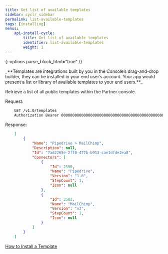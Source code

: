 ```yaml
---
title: Get list of available templates
sidebar: cyclr_sidebar
permalink: list-available-templates
tags: [installing]
menus:
    api-install-cycle:
        title: Get list of available templates
        identifier: list-available-templates
        weight: 1
---
```

{::options parse_block_html="true" /}
<section class="card">
_**Templates are integrations built by you in the Console’s drag-and-drop builder, they can be installed in your end user’s account. Your app would present a list or library of available templates to your end users.**_

Retrieve a list of all public templates within the Partner console.

Request:

```html
    GET /v1.0/templates
    Authorization Bearer 0000000000000000000000000000000000000000000000000000000000000000
```
Response:

```json
    [
        {
            "Name": "Pipedrive > MailChimp",
            "Description": null,
            "Id": "7ad2265e-2ff0-477b-b913-cae1dfde2ea8",
            "Connectors": [
                {
                    "Id": 2550,
                    "Name": "Pipedrive",
                    "Version": "1.0",
                    "StepCount": 1,
                    "Icon": null
                },
                {
                    "Id": 2582,
                    "Name": "MailChimp",
                    "Version": "v3",
                    "StepCount": 1,
                    "Icon": null
                }
            ]
        }
    ]
```

[How to Install a Template](./install-from-template)

</section>
